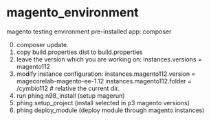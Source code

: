 # magento_environment
magento testing environment
pre-installed app: composer

0. composer update.
1. copy build.properties.dist to build.properties
2. leave the version which you are working on: instances.versions = magento112
3. modify instance configuration:
instances.magento112.version = magecorelab-magento-ee-1.12
instances.magento112.folder = /cymbio112 # relative the current dir.
4. run phing n98_install (setup magerun)
5. phing setup_project (install selected in p3 magento versions)
6. phing deploy_module (deploy module through magento instances)

